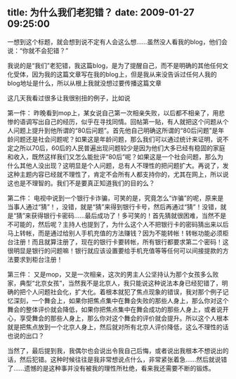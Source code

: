 title: 为什么我们老犯错？
date: 2009-01-27 09:25:00
---

&#19968;&#24819;&#21040;&#36825;&#20010;&#26631;&#39064;&#65292;&#23601;&#20250;&#24819;&#21040;&#35828;&#19981;&#23450;&#26377;&#20154;&#20250;&#36825;&#20040;&#24819;&#8230;&#8230;&#34429;&#28982;&#27809;&#20154;&#30475;&#25105;&#30340;blog&#65292;&#20182;&#20204;&#20250;&#35828;&#65306;&#8220;&#20320;&#23601;&#19981;&#20250;&#29359;&#38169;&#65311;&#8221;

 &#25105;&#35828;&#30340;&#26159;&#8220;&#25105;&#20204;&#8221;&#32769;&#29359;&#38169;&#65292;&#25105;&#36825;&#31687;blog&#65292;&#26159;&#20026;&#20102;&#25552;&#37266;&#33258;&#24049;&#65292;&#32780;&#19981;&#26159;&#26126;&#30830;&#30340;&#20854;&#20182;&#20219;&#20309;&#25991;&#21270;&#21463;&#20307;&#65292;&#22240;&#20026;&#25105;&#30340;&#36825;&#31687;&#25991;&#31456;&#20889;&#22312;&#25105;&#30340;blog&#19978;&#65292;&#20294;&#26159;&#25105;&#20174;&#26469;&#27809;&#21578;&#35785;&#36807;&#20219;&#20309;&#20154;&#25105;&#30340;blog&#22320;&#22336;&#26159;&#20160;&#20040;&#65292;&#25152;&#20197;&#20174;&#26681;&#19978;&#25105;&#23601;&#27809;&#24819;&#36807;&#35201;&#20256;&#25773;&#36825;&#31687;&#25991;&#31456;

 &#36825;&#20960;&#22825;&#25105;&#30475;&#36807;&#24456;&#22810;&#35753;&#25105;&#24456;&#21035;&#25197;&#30340;&#20363;&#23376;&#65292;&#27604;&#22914;&#35828;

 &#31532;&#19968;&#20214;&#65306;
 &#26152;&#26202;&#30475;&#21040;mop&#19978;&#65292;&#26576;&#22899;&#35828;&#33258;&#24049;&#31532;&#19968;&#27425;&#30456;&#20146;&#22833;&#36133;&#65292;&#20197;&#21518;&#37117;&#19981;&#30456;&#20146;&#20102;&#65292;&#29992;&#24754;&#24808;&#30340;&#35821;&#35843;&#20889;&#20986;&#33258;&#24049;&#30340;&#32463;&#21382;&#65292;&#20284;&#20046;&#22312;&#23547;&#25214;&#21516;&#24773;&#12290;&#22238;&#24086;&#31532;&#19968;&#36148;&#65292;&#26377;&#20154;&#23601;&#25226;&#36825;&#20010;&#38382;&#39064;&#20174;&#20010;&#20154;&#38382;&#39064;&#19978;&#25552;&#21319;&#21040;&#20182;&#25152;&#35859;&#30340;&#8220;80&#21518;&#38382;&#39064;&#8221;&#12290;&#39318;&#20808;&#20182;&#33258;&#24049;&#26126;&#30830;&#36825;&#25152;&#35859;&#30340;&#8220;80&#21518;&#38382;&#39064;&#8221;&#26159;&#24180;&#40836;&#38382;&#39064;&#36824;&#26159;&#31038;&#20250;&#38382;&#39064;&#21602;&#65311;&#22914;&#26524;&#36825;&#26159;&#24180;&#40836;&#38382;&#39064;&#65292;&#37027;&#20040;&#25105;&#20204;&#21487;&#20197;&#36890;&#36807;&#32479;&#35745;&#26469;&#35777;&#26126;&#65292;&#35828;&#19981;&#23450;&#20043;&#25152;&#20197;70&#21518;&#65292;60&#21518;&#30340;&#20154;&#27665;&#26222;&#36941;&#20986;&#29616;&#38382;&#39064;&#36739;&#23569;&#26159;&#22240;&#20026;&#20182;&#20204;&#22823;&#22810;&#24050;&#32463;&#26377;&#31283;&#22266;&#30340;&#23478;&#24237;&#21644;&#25910;&#20837;&#65292;&#26082;&#28982;&#36825;&#26679;&#25105;&#20204;&#21448;&#24590;&#20040;&#33021;&#25209;&#35780;&#8220;80&#21518;&#8221;&#21602;&#65311;&#22914;&#26524;&#36825;&#26159;&#19968;&#20010;&#31038;&#20250;&#38382;&#39064;&#65292;&#37027;&#20040;&#20026;&#20160;&#20040;&#20854;&#20182;&#20154;&#27809;&#20986;&#29616;&#65311;&#36825;&#26126;&#26174;&#26159;&#20010;&#20154;&#38382;&#39064;&#65292;&#24635;&#26377;&#20154;&#19981;&#29702;&#24615;&#30340;&#25226;&#38382;&#39064;&#25193;&#22823;&#12290;&#20877;&#35828;&#20102;&#65292;&#21457;&#36825;&#31181;&#20027;&#39064;&#20869;&#23481;&#24050;&#32463;&#23601;&#19981;&#29702;&#24615;&#20102;&#65292;&#32943;&#23450;&#19981;&#20250;&#25152;&#26377;&#20154;&#37117;&#25903;&#25345;&#20320;&#30340;&#65292;&#23588;&#20854;&#22312;&#32593;&#19978;&#65292;&#25152;&#20197;&#35828;&#36825;&#20063;&#26159;&#19981;&#29702;&#26234;&#30340;&#12290;&#25105;&#20204;&#19981;&#26159;&#35201;&#30495;&#27491;&#30693;&#36947;&#25105;&#20204;&#30340;&#30446;&#30340;&#20040;&#65311;

 &#31532;&#20108;&#20214;&#65306;
 &#30005;&#35270;&#20013;&#35828;&#21040;&#19968;&#20010;&#38134;&#34892;&#21345;&#35784;&#39575;&#65292;&#21487;&#31505;&#30340;&#26159;&#65292;&#31350;&#31455;&#24590;&#20040;&#8220;&#35784;&#39575;&#8221;&#30340;&#21602;&#65292;&#21407;&#26469;&#26159;&#24403;&#20107;&#20154;&#36890;&#36807;&#8220;&#29468;&#8221;&#65281;&#65292;&#27809;&#38169;&#65292;&#23601;&#26159;&#8220;&#29468;&#8221;&#26469;&#24471;&#21040;&#38134;&#34892;&#21345;&#21495;&#65292;&#28982;&#21518;&#20877;&#36890;&#36807;&#8220;&#29468;&#8221;&#65281;&#27809;&#38169;&#65292;&#23601;&#26159;&#8220;&#29468;&#8221;&#26469;&#33719;&#24471;&#38134;&#34892;&#21345;&#23494;&#30721;&#8230;&#8230;&#26368;&#21518;&#25104;&#21151;&#20102;&#65281;&#22810;&#21487;&#31505;&#30340;&#65281;&#39318;&#20808;&#29468;&#23601;&#24456;&#22256;&#38590;&#65292;&#24403;&#28982;&#19981;&#26159;&#19981;&#21487;&#33021;&#30340;&#65292;&#28982;&#21518;&#21602;&#65311;&#20027;&#25345;&#20154;&#20063;&#25552;&#21040;&#20102;&#65292;&#20026;&#20160;&#20040;&#36825;&#20010;&#20154;&#19981;&#25226;&#38134;&#34892;&#21345;&#30340;&#23494;&#30721;&#29468;&#20986;&#26469;&#20197;&#21518;&#39532;&#19978;&#36716;&#24080;&#65292;&#32780;&#26159;&#36890;&#36807;&#32473;&#21035;&#20154;&#25163;&#26426;&#20805;&#20540;&#30340;&#26041;&#27861;&#36186;&#38065;&#65311;&#22240;&#20026;&#19981;&#33021;&#36716;&#24080;&#65281;&#36716;&#24080;&#21151;&#33021;&#24517;&#39035;&#26588;&#21488;&#27880;&#20876;&#65281;&#32780;&#19988;&#23601;&#31639;&#27880;&#20876;&#20102;&#65292;&#29616;&#22312;&#30340;&#38134;&#34892;&#21345;&#35201;&#36716;&#24080;&#65292;&#25152;&#26377;&#38134;&#34892;&#37117;&#35201;&#27714;&#31532;&#20108;&#20010;&#23494;&#30721;&#65281;&#36825;&#24456;&#26126;&#26174;&#26159;&#38134;&#34892;&#30340;&#38382;&#39064;&#22043;&#65281;&#38134;&#34892;&#23601;&#24212;&#35813;&#35774;&#32622;&#35201;&#32473;&#25163;&#26426;&#20805;&#20540;&#31561;&#31561;&#20219;&#20309;&#21487;&#20197;&#38388;&#25509;&#25552;&#27454;&#30340;&#26041;&#27861;&#35201;&#27714;&#21040;&#26588;&#21488;&#27880;&#20876;&#65281;

 &#31532;&#19977;&#20214;&#65306;
 &#21448;&#26159;mop&#65292;&#21448;&#26159;&#19968;&#27425;&#30456;&#20146;&#65292;&#36825;&#27425;&#30340;&#30007;&#20027;&#20154;&#20844;&#22362;&#25345;&#35748;&#20026;&#37027;&#20010;&#22899;&#23401;&#22810;&#20040;&#36133;&#23478;&#65292;&#20856;&#22411;&#8220;&#21271;&#20140;&#22899;&#23401;&#8221;&#65292;&#24403;&#28982;&#25105;&#19981;&#26159;&#21271;&#20140;&#20154;&#65292;&#25105;&#21482;&#33021;&#35828;&#36825;&#31181;&#35828;&#27861;&#26412;&#36523;&#24050;&#32463;&#29359;&#38169;&#20102;&#65292;&#26126;&#30830;&#30340;&#25226;&#20010;&#20154;&#38382;&#39064;&#31038;&#20250;&#21270;&#65292;&#25193;&#22823;&#21270;&#12290;&#30528;&#26681;&#26412;&#23601;&#29359;&#20102;&#28966;&#28857;&#29616;&#35937;&#30340;&#38169;&#35823;&#65292;&#25105;&#23545;&#37027;&#20010;&#20363;&#23376;&#35760;&#24518;&#28145;&#21051;&#65292;&#19968;&#20010;&#33310;&#20250;&#19978;&#65292;&#22914;&#26524;&#20320;&#25226;&#28966;&#28857;&#38598;&#20013;&#22312;&#33310;&#20250;&#22833;&#36133;&#30340;&#37027;&#20123;&#20154;&#36523;&#19978;&#65292;&#37027;&#20040;&#20320;&#23545;&#36825;&#20010;&#33310;&#20250;&#30340;&#25972;&#20307;&#35780;&#20215;&#23601;&#20250;&#38477;&#20302;&#65292;&#22914;&#26524;&#20320;&#25226;&#28966;&#28857;&#38598;&#20013;&#22312;&#33310;&#20250;&#25104;&#21151;&#30340;&#37027;&#20123;&#20154;&#36523;&#19978;&#65292;&#25110;&#32773;&#35828;&#24320;&#24515;&#65292;&#20139;&#21463;&#33310;&#20250;&#30340;&#37027;&#20123;&#20154;&#36523;&#19978;&#65292;&#37027;&#20040;&#20320;&#23545;&#36825;&#20010;&#33310;&#20250;&#30340;&#35780;&#20215;&#23601;&#20250;&#25552;&#21319;&#12290;&#25152;&#20197;&#36825;&#20010;&#20154;&#26681;&#26412;&#23601;&#26159;&#25226;&#28966;&#28857;&#25918;&#21040;&#19968;&#20010;&#21271;&#20140;&#20154;&#36523;&#19978;&#65292;&#28982;&#21518;&#23601;&#23545;&#25152;&#26377;&#21271;&#20140;&#20154;&#35780;&#20215;&#38477;&#20302;&#65292;&#36825;&#20040;&#19981;&#29702;&#24615;&#30340;&#35805;&#20063;&#35828;&#30340;&#20986;&#21475;&#65311;

 &#24403;&#28982;&#20102;&#65292;&#26368;&#21518;&#25552;&#21040;&#25105;&#65292;&#25105;&#20598;&#23572;&#20063;&#20250;&#35828;&#20986;&#20196;&#25105;&#33258;&#24049;&#21518;&#24724;&#65292;&#25110;&#32773;&#35828;&#20986;&#25105;&#26681;&#26412;&#19981;&#24819;&#35828;&#20986;&#30340;&#35805;&#65292;&#28982;&#21518;&#29359;&#38169;&#12290;&#36825;&#31181;&#26102;&#20505;&#24448;&#24448;&#26159;&#25105;&#38750;&#24120;&#24819;&#35828;&#28857;&#20160;&#20040;&#65292;&#38750;&#24120;&#32039;&#24352;&#30528;&#24613;&#8230;&#8230;&#28982;&#21518;&#23601;&#35828;&#38169;&#20102;&#8230;&#8230;&#36951;&#25022;&#30340;&#26159;&#36825;&#31181;&#20107;&#24182;&#27809;&#26377;&#34987;&#25105;&#30340;&#29702;&#24615;&#25152;&#26460;&#32477;&#65292;&#30475;&#26469;&#25105;&#36824;&#38656;&#35201;&#19981;&#26029;&#30340;&#38203;&#28860;&#12290;
